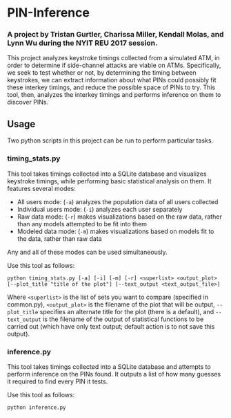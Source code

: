 # PIN-Inference
### A project by Tristan Gurtler, Charissa Miller, Kendall Molas, and Lynn Wu during the NYIT REU 2017 session.

This project analyzes keystroke timings collected from a simulated ATM, in order to determine if side-channel attacks are viable on ATMs. Specifically, we seek to test whether or not, by determining the timing between keystrokes, we can extract information about what PINs could possibly fit these interkey timings, and reduce the possible space of PINs to try. This tool, then, analyzes the interkey timings and performs inference on them to discover PINs.

## Usage

Two python scripts in this project can be run to perform particular tasks.

### timing_stats.py

This tool takes timings collected into a SQLite database and visualizes keystroke timings, while performing basic statistical analysis on them. It features several modes:

* All users mode: (``-a``) analyzes the population data of all users collected
* Individual users mode: (``-i``) analyzes each user separately
* Raw data mode: (``-r``) makes visualizations based on the raw data, rather than any models attempted to be fit into them
* Modeled data mode: (``-m``) makes visualizations based on models fit to the data, rather than raw data

Any and all of these modes can be used simultaneously.

Use this tool as follows:

``python timing_stats.py [-a] [-i] [-m] [-r] <superlist> <output_plot> [--plot_title "title of the plot"] [--text_output <text_output_file>]``

Where ``<superlist>`` is the list of sets you want to compare (specified in common.py), ``<output_plot>`` is the filename of the plot that will be output, ``--plot_title`` specifies an alternate title for the plot (there is a default), and ``--text_output`` is the filename of the output of statistical functions to be carried out (which have only text output; default action is to not save this output).

### inference.py

This tool takes timings collected into a SQLite database and attempts to perform inference on the PINs found. It outputs a list of how many guesses it required to find every PIN it tests.

Use this tool as follows:

``python inference.py``
